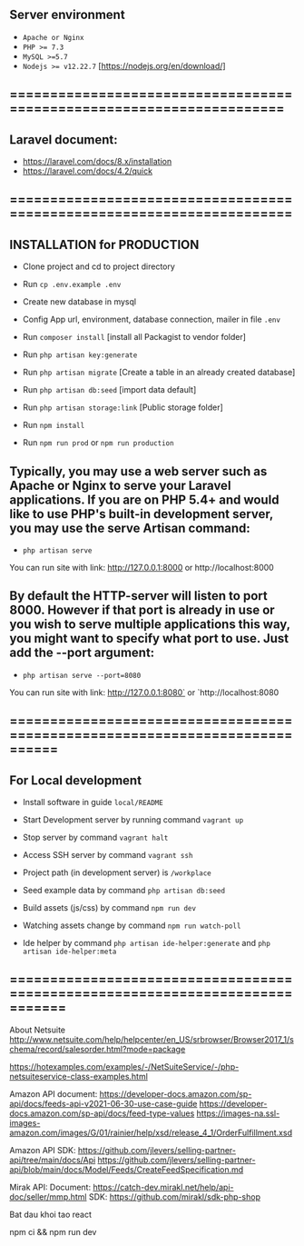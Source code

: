 ## Server environment
+ `Apache or Nginx`
+ `PHP >= 7.3`
+ `MySQL >=5.7`
+ `Nodejs >= v12.22.7` [https://nodejs.org/en/download/]

## =====================================================================

## Laravel document: 
- https://laravel.com/docs/8.x/installation
- https://laravel.com/docs/4.2/quick

## ======================================================================

## INSTALLATION for PRODUCTION
- Clone project and cd to project directory

- Run `cp .env.example .env`

- Create new database in mysql

- Config App url, environment, database connection, mailer in file `.env`

- Run `composer install` [install all Packagist to vendor folder]

- Run `php artisan key:generate`

- Run `php artisan migrate` [Create a table in an already created database]

- Run `php artisan db:seed` [import data default]

- Run `php artisan storage:link` [Public storage folder]

- Run `npm install`

- Run `npm run prod` or `npm run production`


## Typically, you may use a web server such as Apache or Nginx to serve your Laravel applications. If you are on PHP 5.4+ and would like to use PHP's built-in development server, you may use the serve Artisan command:

- `php artisan serve`

You can run site with link: http://127.0.0.1:8000 or http://localhost:8000


## By default the HTTP-server will listen to port 8000. However if that port is already in use or you wish to serve multiple applications this way, you might want to specify what port to use. Just add the --port argument:

- `php artisan serve --port=8080`

You can run site with link: http://127.0.0.1:8080` or `http://localhost:8080

## ============================================================================

## For Local development

- Install software in guide `local/README`

- Start Development server by running command `vagrant up`

- Stop server by command `vagrant halt`
- Access SSH server by command `vagrant ssh`
- Project path (in development server) is `/workplace`
- Seed example data by command `php artisan db:seed`
- Build assets (js/css) by command `npm run dev`
- Watching assets change by command `npm run watch-poll`
- Ide helper by command `php artisan ide-helper:generate` and `php artisan ide-helper:meta`

## =============================================================================
About Netsuite
http://www.netsuite.com/help/helpcenter/en_US/srbrowser/Browser2017_1/schema/record/salesorder.html?mode=package

https://hotexamples.com/examples/-/NetSuiteService/-/php-netsuiteservice-class-examples.html

Amazon API document:
https://developer-docs.amazon.com/sp-api/docs/feeds-api-v2021-06-30-use-case-guide
https://developer-docs.amazon.com/sp-api/docs/feed-type-values 
https://images-na.ssl-images-amazon.com/images/G/01/rainier/help/xsd/release_4_1/OrderFulfillment.xsd

Amazon API SDK:
https://github.com/jlevers/selling-partner-api/tree/main/docs/Api
https://github.com/jlevers/selling-partner-api/blob/main/docs/Model/Feeds/CreateFeedSpecification.md 

Mirak API:
Document: https://catch-dev.mirakl.net/help/api-doc/seller/mmp.html
SDK:
https://github.com/mirakl/sdk-php-shop

Bat dau khoi tao react

npm ci && npm run dev